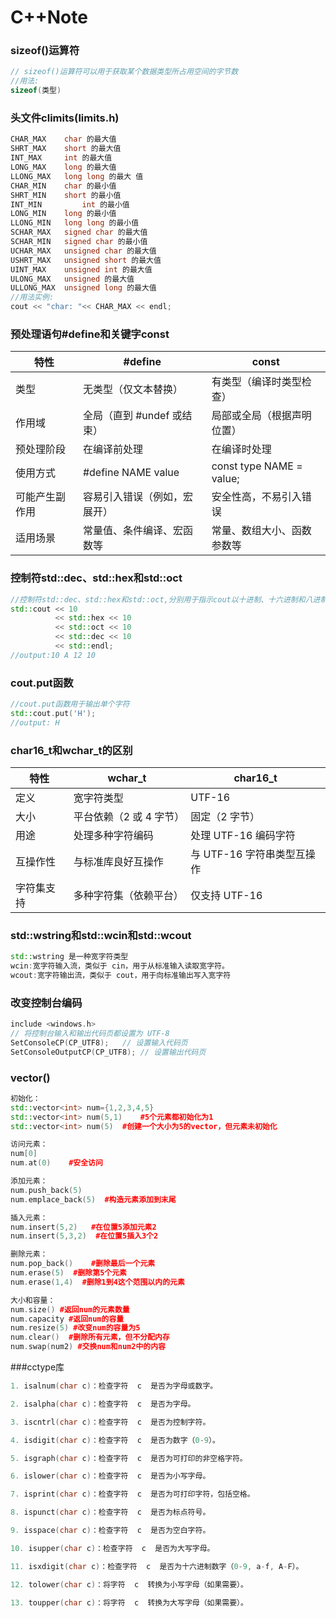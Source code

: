# C++Note
### sizeof()运算符
```C++
// sizeof()运算符可以用于获取某个数据类型所占用空间的字节数
//用法:
sizeof(类型)
```
### 头文件climits(limits.h)
```C++
CHAR_MAX	char 的最大值
SHRT_MAX	short 的最大值
INT_MAX  	int 的最大值
LONG_MAX	long 的最大值
LLONG_MAX	long long 的最大 值
CHAR_MIN	char 的最小值
SHRT_MIN	short 的最小值
INT_MIN	        int 的最小值
LONG_MIN	long 的最小值
LLONG_MIN	long long 的最小值
SCHAR_MAX	signed char 的最大值
SCHAR_MIN	signed char 的最小值
UCHAR_MAX	unsigned char 的最大值
USHRT_MAX	unsigned short 的最大值
UINT_MAX	unsigned int 的最大值
ULONG_MAX	unsigned 的最大值
ULLONG_MAX	unsigned long 的最大值
//用法实例:
cout << "char: "<< CHAR_MAX << endl;
```
### 预处理语句#define和关键字const

 | 特性	| #define	| const|
 | ------------- | -------- | ----|
| 类型	| 无类型（仅文本替换）|	有类型（编译时类型检查）
|  作用域	| 全局（直到 #undef 或结束）|	局部或全局（根据声明位置）
| 预处理阶段	|在编译前处理	|在编译时处理
| 使用方式|	#define NAME value|	const type NAME = value;
| 可能产生副作用	| 容易引入错误（例如，宏展开）|	安全性高，不易引入错误
| 适用场景	| 常量值、条件编译、宏函数等	| 常量、数组大小、函数参数等

### 控制符std::dec、std::hex和std::oct
```C++
//控制符std::dec、std::hex和std::oct,分别用于指示cout以十进制、十六进制和八进制格式显示整数
std::cout << 10 
          << std::hex << 10 
          << std::oct << 10 
          << std::dec << 10 
          << std::endl;
//output:10 A 12 10
```

### cout.put函数
```C++
//cout.put函数用于输出单个字符
std::cout.put('H');
//output: H
```
### char16_t和wchar_t的区别
|特性|	wchar_t	|char16_t|
|----|----|---|
|定义	|宽字符类型|	UTF-16| 字符类型
大小|	平台依赖（2 或 4 字节）|	固定（2 字节）
用途	|处理多种字符编码	|处理 UTF-16 编码字符
互操作性|	与标准库良好互操作	|与 UTF-16 字符串类型互操作
字符集支持	|多种字符集（依赖平台）	|仅支持 UTF-16
### std::wstring和std::wcin和std::wcout
```C++
std::wstring 是一种宽字符类型
wcin:宽字符输入流，类似于 cin，用于从标准输入读取宽字符。
wcout:宽字符输出流，类似于 cout，用于向标准输出写入宽字符
```

### 改变控制台编码
```C++
include <windows.h>
// 将控制台输入和输出代码页都设置为 UTF-8
SetConsoleCP(CP_UTF8);   // 设置输入代码页
SetConsoleOutputCP(CP_UTF8); // 设置输出代码页
```

### vector()
```C++
初始化：
std::vector<int> num={1,2,3,4,5}
std::vector<int> num(5,1)    #5个元素都初始化为1
std::vector<int> num(5)  #创建一个大小为5的vector，但元素未初始化

访问元素：
num[0]
num.at(0)    #安全访问

添加元素：
num.push_back(5)
num.emplace_back(5)  #构造元素添加到末尾

插入元素：
num.insert(5,2)   #在位置5添加元素2
num.insert(5,3,2)  #在位置5插入3个2

删除元素：
num.pop_back()    #删除最后一个元素
num.erase(5)  #删除第5个元素
num.erase(1,4)  #删除1到4这个范围以内的元素

大小和容量：
num.size() #返回num的元素数量
num.capacity #返回num的容量
num.resize(5) #改变num的容量为5
num.clear()  #删除所有元素，但不分配内存
num.swap(num2) #交换num和num2中的内容
```

###cctype库
```C++
1. isalnum(char c)：检查字符  c  是否为字母或数字。

2. isalpha(char c)：检查字符  c  是否为字母。

3. iscntrl(char c)：检查字符  c  是否为控制字符。

4. isdigit(char c)：检查字符  c  是否为数字（0-9）。

5. isgraph(char c)：检查字符  c  是否为可打印的非空格字符。

6. islower(char c)：检查字符  c  是否为小写字母。

7. isprint(char c)：检查字符  c  是否为可打印字符，包括空格。

8. ispunct(char c)：检查字符  c  是否为标点符号。

9. isspace(char c)：检查字符  c  是否为空白字符。

10. isupper(char c)：检查字符  c  是否为大写字母。

11. isxdigit(char c)：检查字符  c  是否为十六进制数字（0-9, a-f, A-F）。

12. tolower(char c)：将字符  c  转换为小写字母（如果需要）。

13. toupper(char c)：将字符  c  转换为大写字母（如果需要）。
```